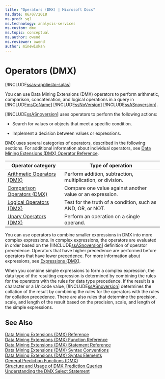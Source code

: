 ```yaml
---
title: "Operators (DMX) | Microsoft Docs"
ms.date: 06/07/2018
ms.prod: sql
ms.technology: analysis-services
ms.custom: dmx
ms.topic: conceptual
ms.author: owend
ms.reviewer: owend
author: minewiskan
---
```

# Operators (DMX)
[!INCLUDE[ssas-appliesto-sqlas](../includes/ssas-appliesto-sqlas.md)]

  You can use Data Mining Extensions (DMX) operators to perform arithmetic, comparison, concatenation, and logical operations in a query in [!INCLUDE[msCoName](../includes/msconame-md.md)] [!INCLUDE[ssNoVersion](../includes/ssnoversion-md.md)] [!INCLUDE[ssASnoversion](../includes/ssasnoversion-md.md)].  
  
 [!INCLUDE[ssASnoversion](../includes/ssasnoversion-md.md)] uses operators to perform the following actions:  
  
-   Search for values or objects that meet a specific condition.  
  
-   Implement a decision between values or expressions.  
  
 DMX uses several categories of operators, described in the following sections. For additional information about individual operators, see [Data Mining Extensions &#40;DMX&#41; Operator Reference](../dmx/data-mining-extensions-dmx-operator-reference.md).  
  
|Operator category|Type of operation|  
|-----------------------|-----------------------|  
|[Arithmetic Operators &#40;DMX&#41;](../dmx/operators-arithmetic.md)|Perform addition, subtraction, multiplication, or division.|  
|[Comparison Operators &#40;DMX&#41;](../dmx/operators-comparison.md)|Compare one value against another value or an expression.|  
|[Logical Operators &#40;DMX&#41;](../dmx/operators-logical.md)|Test for the truth of a condition, such as AND, OR, or NOT.|  
|[Unary Operators &#40;DMX&#41;](../dmx/operators-unary.md)|Perform an operation on a single operand.|  
  
 You can use operators to combine smaller expressions in DMX into more complex expressions. In complex expressions, the operators are evaluated in order based on the [!INCLUDE[ssASnoversion](../includes/ssasnoversion-md.md)] definition of operator precedence. Operators that have higher precedence are performed before operators that have lower precedence. For more information about expressions, see [Expressions &#40;DMX&#41;](../dmx/expressions-dmx.md).  
  
 When you combine simple expressions to form a complex expression, the data type of the resulting expression is determined by combining the rules for the operators with the rules for data type precedence. If the result is a character or a Unicode value, [!INCLUDE[ssASnoversion](../includes/ssasnoversion-md.md)] determines the collation of the result by combining the rules for the operators with the rules for collation precedence. There are also rules that determine the precision, scale, and length of the result based on the precision, scale, and length of the simple expressions.  
  
## See Also  
 [Data Mining Extensions &#40;DMX&#41; Reference](../dmx/data-mining-extensions-dmx-reference.md)   
 [Data Mining Extensions &#40;DMX&#41; Function Reference](../dmx/data-mining-extensions-dmx-function-reference.md)   
 [Data Mining Extensions &#40;DMX&#41; Statement Reference](../dmx/data-mining-extensions-dmx-statements.md)   
 [Data Mining Extensions &#40;DMX&#41; Syntax Conventions](../dmx/data-mining-extensions-dmx-syntax-conventions.md)   
 [Data Mining Extensions &#40;DMX&#41; Syntax Elements](../dmx/data-mining-extensions-dmx-syntax-elements.md)   
 [General Prediction Functions &#40;DMX&#41;](../dmx/general-prediction-functions-dmx.md)   
 [Structure and Usage of DMX Prediction Queries](../dmx/structure-and-usage-of-dmx-prediction-queries.md)   
 [Understanding the DMX Select Statement](../dmx/understanding-the-dmx-select-statement.md)  
  
  

